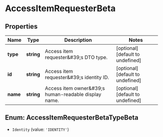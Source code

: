 # AccessItemRequesterBeta

## Properties

Name | Type | Description | Notes
------------ | ------------- | ------------- | -------------
**type** | **string** | Access item requester\&#39;s DTO type. | [optional] [default to undefined]
**id** | **string** | Access item requester\&#39;s identity ID. | [optional] [default to undefined]
**name** | **string** | Access item owner\&#39;s human-readable display name. | [optional] [default to undefined]



## Enum: AccessItemRequesterBetaTypeBeta


* `Identity` (value: `'IDENTITY'`)



